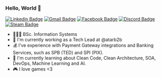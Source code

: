 ### Hello, World 🤖

[![Linkedin Badge](https://img.shields.io/badge/-Linkedin-407294?style=flat-square&logo=Linkedin&logoColor=white&link=https://www.linkedin.com/in/mateus-medeiros-0218b2150/)](https://www.linkedin.com/in/mateus-medeiros-0218b2150/) 
[![Gmail Badge](https://img.shields.io/badge/-Email-B23121?style=flat-square&logo=Gmail&logoColor=white&link=mailto:mathmed25@gmail.com)](mailto:mathmed25@gmail.com)
[![Facebook Badge](https://img.shields.io/badge/-Facebook-3b5998?style=flat-square&logo=Facebook&logoColor=white&link=https://www.facebook.com/mateus.medeiros.142035/)](https://www.facebook.com/mateus.medeiros.142035/)
[![Discord Badge](https://img.shields.io/badge/-Discord-343945?style=flat-square&logo=Discord&logoColor=white)](https://discord.com) 
[![Steam Badge](https://img.shields.io/badge/-Steam-000000?style=flat-square&logo=Steam&logoColor=white&link=https://steamcommunity.com/profiles/76561198392560980/)](https://steamcommunity.com/profiles/76561198392560980/) 


- 👨🏽‍🎓 BSc. Information Systems
- 🔭 I'm currently working as a Tech Lead at @atarb2b
- 💰 I've experience with Payment Gateway integrations and Banking Services, such as SPB (TED) and SPI (PIX).
- 🌱 I'm currently learning about Clean Code, Clean Architecture, SOA, DevOps, Machine Learning and AI.
- 🎮 I love games <3
